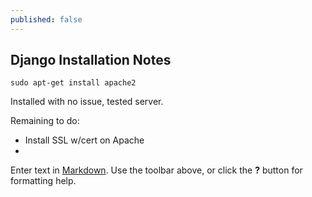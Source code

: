```yaml
---
published: false
---
```



## Django Installation Notes

	sudo apt-get install apache2

Installed with no issue, tested server.


Remaining to do:

- Install SSL w/cert on Apache
- 




Enter text in [Markdown](http://daringfireball.net/projects/markdown/). Use the toolbar above, or click the **?** button for formatting help.
